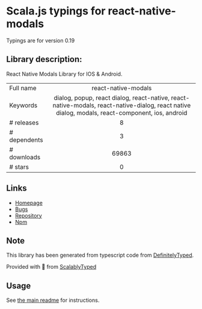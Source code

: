 
# Scala.js typings for react-native-modals

Typings are for version 0.19

## Library description:
React Native Modals Library for IOS & Android.

|                    |                 |
| ------------------ | :-------------: |
| Full name          | react-native-modals |
| Keywords           | dialog, popup, react dialog, react-native, react-native-modals, react-native-dialog, react native dialog, modals, react-component, ios, android |
| # releases         | 8 |
| # dependents       | 3 |
| # downloads        | 69863 |
| # stars            | 0 |

## Links
- [Homepage](https://github.com/jacklam718/react-native-modals/blob/master/README.md)
- [Bugs](https://github.com/jacklam718/react-native-modals/issues)
- [Repository](https://github.com/jacklam718/react-native-modals)
- [Npm](https://www.npmjs.com/package/react-native-modals)
    


## Note
This library has been generated from typescript code from [DefinitelyTyped](https://definitelytyped.org).

Provided with :purple_heart: from [ScalablyTyped](https://github.com/oyvindberg/ScalablyTyped)

## Usage
See [the main readme](../../readme.md) for instructions.


